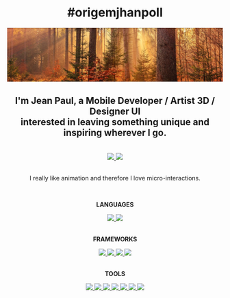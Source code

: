 <h1 align="center">
  #origemjhanpoll
  </h1>

![top doodle](background.jpeg)

<div align='center'>
  <h2>I'm <strong>Jean Paul</strong>, a <b>Mobile Developer / Artist 3D / Designer UI</b> <br/> interested in leaving something unique and inspiring wherever I go.</h2>
 
</div>
<br>

<div align='center'>
  <a href='https://www.linkedin.com/in/origemjhanpoll' target='_blank' rel='noopener' rel='noreferrer'>
    <img src='https://img.shields.io/static/v1?label=LinkedIn&message=origemjhanpoll&color=black&style=flat-square&logo=linkedin' />
  </a>
  <a href='https://instagram.com/origemjhanpoll' target='_blank' rel='noopener' rel='noreferrer'>
    <img src='https://img.shields.io/static/v1?label=Instagram&message=origemjhanpoll&color=black&style=flat-square&logo=instagram' />
  </a>

</div>
<br>
<div align='center'>
 <p>I really like animation and therefore I love micro-interactions.</p>
</div>
<br>

<div align='center'>

**LANGUAGES**

</div>

<div align='center'>
  <a href='https://developer.mozilla.org/en-US/docs/Web/JavaScript' target='_blank' rel='noopener' rel='noreferrer'>
    <img src='https://img.shields.io/static/v1?label=&message=JavaScript&style=flat-square&logo=javascript&color=black' />
  </a>
  <a href='https://dart.dev' target='_blank' rel='noopener' rel='noreferrer'>
    <img src='https://img.shields.io/static/v1?label=&message=Dart&style=flat-square&logo=dart&logoColor=2496ed&color=black' />
  </a>
</div>
<br>

<div align='center'>

**FRAMEWORKS**

</div>
<div align='center'>
  <a href='https://reactnative.dev' target='_blank' rel='noopener' rel='noreferrer'>
    <img src='https://img.shields.io/static/v1?label=&message=React Native&style=flat-square&logo=react&color=black' />
  </a>
  <a href='https://reactjs.org' target='_blank' rel='noopener' rel='noreferrer'>
    <img src='https://img.shields.io/static/v1?label=&message=React.js&style=flat-square&logo=react&color=black' />
  </a>
  <a href='https://flutter.dev' target='_blank' rel='noopener' rel='noreferrer'>
    <img src='https://img.shields.io/static/v1?label=&message=Flutter&style=flat-square&logo=flutter&logoColor=2496ed&color=black' />
  </a>
  <a href='https://developer.android.com/' target='_blank' rel='noopener' rel='noreferrer'>
    <img src='https://img.shields.io/static/v1?label=&message=Android&style=flat-square&logo=android&logoColor=3DDC84&color=black' />
  </a>
</div>
<br>

<div align='center'>

**TOOLS**

</div>
<div align='center'>
  <a href='https://developer.android.com/studio' target='_blank' rel='noopener' rel='noreferrer'>
    <img src='https://img.shields.io/static/v1?label=&message=Android Studio&style=flat-square&logo=androidstudio&logoColor=3DDC84&color=black' />
  </a>
  <a href='https://git-scm.com' target='_blank' rel='noopener' rel='noreferrer'>
    <img src='https://img.shields.io/static/v1?label=&message=git&style=flat-square&logo=git&logoColor=f05032&color=black' />
  </a>
  <a href='https://www.postman.com/' target='_blank' rel='noopener' rel='noreferrer'>
    <img src='https://img.shields.io/static/v1?label=&message=postman&style=flat-square&logo=postman&logoColor=orange&color=black' />
  </a>
  <a href='https://www.blender.org/' target='_blank' rel='noopener' rel='noreferrer'>
    <img src='https://img.shields.io/static/v1?label=&message=Blender&style=flat-square&logo=blender&logoColor=F5792A&color=black' />
  </a>
  <a href='https://www.adobe.com' target='_blank' rel='noopener' rel='noreferrer'>
    <img src='https://img.shields.io/static/v1?label=&message=Adobe&style=flat-square&logo=adobe&logoColor=FF0000&color=black' />
  </a>
  <a href='https://www.figma.com' target='_blank' rel='noopener' rel='noreferrer'>
    <img src='https://img.shields.io/static/v1?label=&message=Figma&style=flat-square&logo=figma&logoColor=F24E1E&color=black' />
  </a>
  <a href='https://code.visualstudio.com/' target='_blank' rel='noopener' rel='noreferrer'>
    <img src='https://img.shields.io/static/v1?label=&message=Visual Studio Code&style=flat-square&logo=visualstudiocode&logoColor=007ACC&color=black' />
  </a>

</div>
